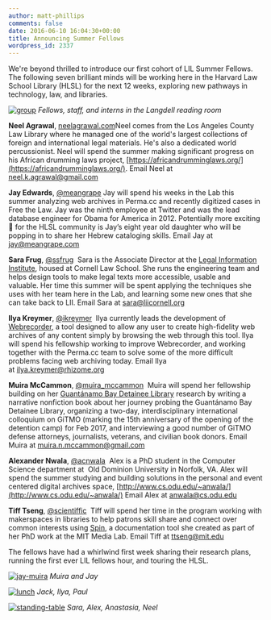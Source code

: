 ```yaml
---
author: matt-phillips
comments: false
date: 2016-06-10 16:04:30+00:00
title: Announcing Summer Fellows
wordpress_id: 2337
---
```


We're beyond thrilled to introduce our first cohort of LIL Summer Fellows. The following seven brilliant minds will be working here in the Harvard Law School Library (HLSL) for the next 12 weeks, exploring new pathways in technology, law, and libraries.

[![group](http://librarylab.law.harvard.edu/blog/wp-content/uploads/2016/06/group-1024x683.jpg)](http://librarylab.law.harvard.edu/blog/wp-content/uploads/2016/06/group.jpg)
_Fellows, staff, and interns in the Langdell reading room_

**Neel Agrawal**, [neelagrawal.com](http://www.neelagrawal.com/#music)Neel comes from the Los Angeles County Law Library where he managed one of the world's largest collections of foreign and international legal materials. He's also a dedicated world percussionist. Neel will spend the summer making significant progress on his African drumming laws project, [https://africandrumminglaws.org/](https://africandrumminglaws.org/). Email Neel at [neel.k.agrawal@gmail.com](mailto:neel.k.agrawal@gmail.com)

**Jay Edwards**, [@meangrape](https://twitter.com/meangrape) Jay will spend his weeks in the Lab this summer analyzing web archives in Perma.cc and recently digitized cases in Free the Law. Jay was the ninth employee at Twitter and was the lead database engineer for Obama for America in 2012. Potentially more exciting 🙂 for the HLSL community is Jay’s eight year old daughter who will be popping in to share her Hebrew cataloging skills. Email Jay at [jay@meangrape.com](mailto:jay@meangrape.com)

**Sara Frug**, [@ssfrug](https://twitter.com/ssfrug)  Sara is the Associate Director at the [Legal Information Institute](https://www.law.cornell.edu/), housed at Cornell Law School. She runs the engineering team and helps design tools to make legal texts more accessible, usable and valuable. Her time this summer will be spent applying the techniques she uses with her team here in the Lab, and learning some new ones that she can take back to LII. Email Sara at [sara@liicornell.org](mailto:sara@liicornell.org)

**Ilya Kreymer**, [@ikreymer](https://github.com/ikreymer)  Ilya currently leads the development of [Webrecorder](https://webrecorder.io/), a tool designed to allow any user to create high-fidelity web archives of any content simply by browsing the web through this tool. Ilya will spend his fellowship working to improve Webrecorder, and working together with the Perma.cc team to solve some of the more difficult problems facing web archiving today. Email Ilya at [ilya.kreymer@rhizome.org](mailto:ilya.kreymer@rhizome.org)

**Muira McCammon**, [@muira_mccammon](https://twitter.com/muira_mccammon)  Muira will spend her fellowship building on her [Guantánamo Bay Detainee Library](http://www.kenyonreview.org/kr-online-issue/2015-summer/selections/detainee-library-guantanamo/) research by writing a narrative nonfiction book about her journey probing the Guantánamo Bay Detainee Library, organizing a two-day, interdisciplinary international colloquium on GiTMO (marking the 15th anniversary of the opening of the detention camp) for Feb 2017, and interviewing a good number of GiTMO defense attorneys, journalists, veterans, and civilian book donors. Email Muira at [muira.n.mccammon@gmail.com](mailto:muira.n.mccammon@gmail.com)

**Alexander Nwala**, [@acnwala](https://twitter.com/acnwala)  Alex is a PhD student in the Computer Science department at  Old Dominion University in Norfolk, VA. Alex will spend the summer studying and building solutions in the personal and event centered digital archives space, [http://www.cs.odu.edu/~anwala/](http://www.cs.odu.edu/~anwala/) Email Alex at [anwala@cs.odu.edu](mailto:anwala@cs.odu.edu)

**Tiff Tseng**, [@scientiffic](https://twitter.com/scientiffic)  Tiff will spend her time in the program working with makerspaces in libraries to help patrons skill share and connect over common interests using [Spin](http://spin.media.mit.edu/), a documentation tool she created as part of her PhD work at the MIT Media Lab. Email Tiff at [ttseng@mit.edu](mailto:ttseng@mit.edu)

The fellows have had a whirlwind first week sharing their research plans, running the first ever LIL fellows hour, and touring the HLSL.

[![jay-muira](http://librarylab.law.harvard.edu/blog/wp-content/uploads/2016/06/jay-muira-1024x683.jpg)](http://librarylab.law.harvard.edu/blog/wp-content/uploads/2016/06/jay-muira.jpg)
_Muira and Jay_

[![lunch](http://librarylab.law.harvard.edu/blog/wp-content/uploads/2016/06/lunch-1024x683.jpg)](http://librarylab.law.harvard.edu/blog/wp-content/uploads/2016/06/lunch.jpg)
_Jack, Ilya, Paul_

[![standing-table](http://librarylab.law.harvard.edu/blog/wp-content/uploads/2016/06/standing-table-1024x683.jpg)](http://librarylab.law.harvard.edu/blog/wp-content/uploads/2016/06/standing-table.jpg)
_Sara, Alex, Anastasia, Neel_
